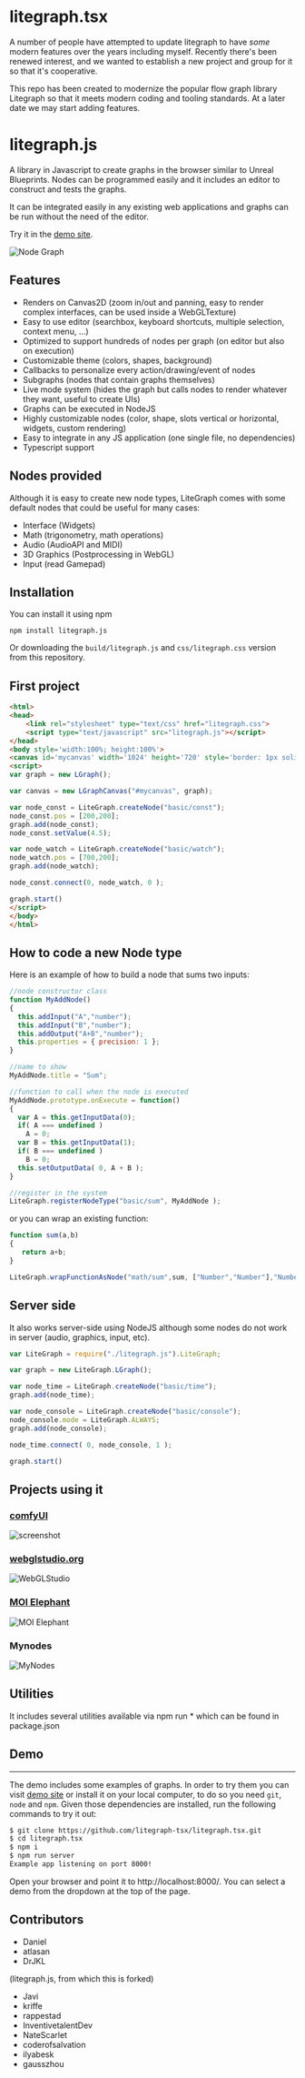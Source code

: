 
# litegraph.tsx

A number of people have attempted to update litegraph to have *some* modern features over the years including myself.
Recently there's been renewed interest, and we wanted to establish a new project and group for it so that it's cooperative.

This repo has been created to modernize the popular flow graph library Litegraph so that it meets modern coding and tooling standards.  At a later date we may start adding features.

# litegraph.js

A library in Javascript to create graphs in the browser similar to Unreal Blueprints. Nodes can be programmed easily and it includes an editor to construct and tests the graphs.

It can be integrated easily in any existing web applications and graphs can be run without the need of the editor.

Try it in the [demo site](https://litegraph-tsx.github.io/litegraph.tsx/).

![Node Graph](assets/examples/node_graph_example.png "WebGLStudio")

## Features
- Renders on Canvas2D (zoom in/out and panning, easy to render complex interfaces, can be used inside a WebGLTexture)
- Easy to use editor (searchbox, keyboard shortcuts, multiple selection, context menu, ...)
- Optimized to support hundreds of nodes per graph (on editor but also on execution)
- Customizable theme (colors, shapes, background)
- Callbacks to personalize every action/drawing/event of nodes
- Subgraphs (nodes that contain graphs themselves)
- Live mode system (hides the graph but calls nodes to render whatever they want, useful to create UIs)
- Graphs can be executed in NodeJS
- Highly customizable nodes (color, shape, slots vertical or horizontal, widgets, custom rendering)
- Easy to integrate in any JS application (one single file, no dependencies)
- Typescript support

## Nodes provided
Although it is easy to create new node types, LiteGraph comes with some default nodes that could be useful for many cases:
- Interface (Widgets)
- Math (trigonometry, math operations)
- Audio (AudioAPI and MIDI)
- 3D Graphics (Postprocessing in WebGL)
- Input (read Gamepad)

## Installation

You can install it using npm 
```
npm install litegraph.js
```

Or downloading the ```build/litegraph.js``` and ```css/litegraph.css``` version from this repository.

## First project ##

```html
<html>
<head>
	<link rel="stylesheet" type="text/css" href="litegraph.css">
	<script type="text/javascript" src="litegraph.js"></script>
</head>
<body style='width:100%; height:100%'>
<canvas id='mycanvas' width='1024' height='720' style='border: 1px solid'></canvas>
<script>
var graph = new LGraph();

var canvas = new LGraphCanvas("#mycanvas", graph);

var node_const = LiteGraph.createNode("basic/const");
node_const.pos = [200,200];
graph.add(node_const);
node_const.setValue(4.5);

var node_watch = LiteGraph.createNode("basic/watch");
node_watch.pos = [700,200];
graph.add(node_watch);

node_const.connect(0, node_watch, 0 );

graph.start()
</script>
</body>
</html>
```

## How to code a new Node type

Here is an example of how to build a node that sums two inputs:

```javascript
//node constructor class
function MyAddNode()
{
  this.addInput("A","number");
  this.addInput("B","number");
  this.addOutput("A+B","number");
  this.properties = { precision: 1 };
}

//name to show
MyAddNode.title = "Sum";

//function to call when the node is executed
MyAddNode.prototype.onExecute = function()
{
  var A = this.getInputData(0);
  if( A === undefined )
    A = 0;
  var B = this.getInputData(1);
  if( B === undefined )
    B = 0;
  this.setOutputData( 0, A + B );
}

//register in the system
LiteGraph.registerNodeType("basic/sum", MyAddNode );

```

or you can wrap an existing function:

```js
function sum(a,b)
{
   return a+b;
}

LiteGraph.wrapFunctionAsNode("math/sum",sum, ["Number","Number"],"Number");
```

## Server side

It also works server-side using NodeJS although some nodes do not work in server (audio, graphics, input, etc).

```js
var LiteGraph = require("./litegraph.js").LiteGraph;

var graph = new LiteGraph.LGraph();

var node_time = LiteGraph.createNode("basic/time");
graph.add(node_time);

var node_console = LiteGraph.createNode("basic/console");
node_console.mode = LiteGraph.ALWAYS;
graph.add(node_console);

node_time.connect( 0, node_console, 1 );

graph.start()
```


## Projects using it

### [comfyUI](https://github.com/comfyanonymous/ComfyUI)
![screenshot](https://github.com/comfyanonymous/ComfyUI/blob/6efe561c2a7321501b1b27f47039c7616dda1860/comfyui_screenshot.png)

### [webglstudio.org](http://webglstudio.org)

![WebGLStudio](assets/examples/webglstudio.gif "WebGLStudio")

### [MOI Elephant](http://moiscript.weebly.com/elephant-systegraveme-nodal.html)

![MOI Elephant](assets/examples/elephant.gif "MOI Elephant")

### Mynodes

![MyNodes](assets/examples/mynodes.png "MyNodes")

## Utilities

It includes several utilities available via npm run * which can be found in package.json

## Demo
-----
The demo includes some examples of graphs. In order to try them you can visit [demo site](https://litegraph-tsx.github.io/litegraph.tsx/) or install it on your local computer, to do so you need `git`, `node` and `npm`. Given those dependencies are installed, run the following commands to try it out:
```sh
$ git clone https://github.com/litegraph-tsx/litegraph.tsx.git
$ cd litegraph.tsx
$ npm i
$ npm run server
Example app listening on port 8000!
```
Open your browser and point it to http://localhost:8000/. You can select a demo from the dropdown at the top of the page.

## Contributors

- Daniel
- atlasan
- DrJKL

(litegraph.js, from which this is forked)
- Javi
- kriffe
- rappestad
- InventivetalentDev
- NateScarlet
- coderofsalvation
- ilyabesk
- gausszhou
